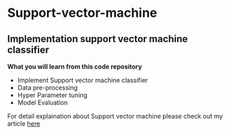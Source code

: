 # Support-vector-machine
## Implementation support vector machine classifier

**What you will learn from this code repository**

- Implement Support vector machine classifier
- Data pre-processing
- Hyper Parameter tuning
- Model Evaluation

For detail explaination about Support vector machine please check out my article [here](https://medium.com/analytics-vidhya/support-vector-machine-svm-6d255dc0c23c)
